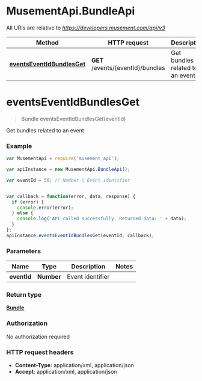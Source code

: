 # MusementApi.BundleApi

All URIs are relative to *https://developers.musement.com/api/v3*

Method | HTTP request | Description
------------- | ------------- | -------------
[**eventsEventIdBundlesGet**](BundleApi.md#eventsEventIdBundlesGet) | **GET** /events/{eventId}/bundles | Get bundles related to an event


<a name="eventsEventIdBundlesGet"></a>
# **eventsEventIdBundlesGet**
> Bundle eventsEventIdBundlesGet(eventId)

Get bundles related to an event

### Example
```javascript
var MusementApi = require('musement_api');

var apiInstance = new MusementApi.BundleApi();

var eventId = 56; // Number | Event identifier


var callback = function(error, data, response) {
  if (error) {
    console.error(error);
  } else {
    console.log('API called successfully. Returned data: ' + data);
  }
};
apiInstance.eventsEventIdBundlesGet(eventId, callback);
```

### Parameters

Name | Type | Description  | Notes
------------- | ------------- | ------------- | -------------
 **eventId** | **Number**| Event identifier | 

### Return type

[**Bundle**](Bundle.md)

### Authorization

No authorization required

### HTTP request headers

 - **Content-Type**: application/xml, application/json
 - **Accept**: application/xml, application/json

